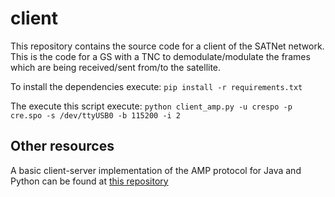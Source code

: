 client
======

This repository contains the source code for a client of the SATNet network. This is the code for a GS with a TNC to demodulate/modulate the frames which are being received/sent from/to the satellite.

To install the dependencies execute:
```pip install -r requirements.txt```

The execute this script execute:
```python client_amp.py -u crespo -p cre.spo -s /dev/ttyUSB0 -b 115200 -i 2```

Other resources
---------------
A basic client-server implementation of the AMP protocol for Java and Python can be found at [this repository](https://github.com/xcrespo/Twisted-AMP-bidirectional)
